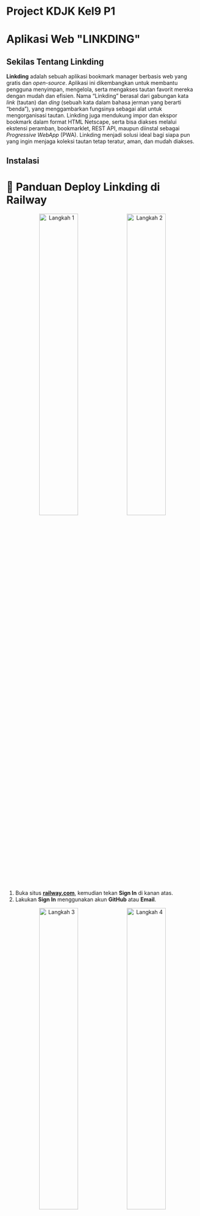 # Project KDJK Kel9 P1

# Aplikasi Web "LINKDING"

## Sekilas Tentang Linkding

**Linkding** adalah sebuah aplikasi bookmark  manager berbasis web yang gratis dan *open-source*. Aplikasi ini dikembangkan untuk membantu pengguna menyimpan, mengelola, serta mengakses tautan favorit mereka dengan mudah dan efisien. Nama “Linkding” berasal dari gabungan kata *link* (tautan) dan *ding* (sebuah kata dalam bahasa jerman yang berarti “benda”), yang menggambarkan fungsinya sebagai alat untuk mengorganisasi tautan. Linkding juga mendukung impor dan ekspor bookmark dalam format HTML Netscape, serta bisa diakses melalui ekstensi peramban, bookmarklet, REST API, maupun diinstal sebagai *Progressive WebApp* (PWA). Linkding menjadi solusi ideal bagi siapa pun yang ingin menjaga koleksi tautan tetap teratur, aman, dan mudah diakses.


## Instalasi 
# 🚀 Panduan Deploy Linkding di Railway

<p align="center">
  <img src="https://github.com/user-attachments/assets/b3558f1a-b66b-4077-85f0-88dded4af6a6" alt="Langkah 1" width="45%" />
  <img src="https://github.com/user-attachments/assets/1c555b76-f3c7-4637-857b-b35d89ee3104" alt="Langkah 2" width="45%" />
</p>


1. Buka situs [**railway.com**](https://railway.com), kemudian tekan **Sign In** di kanan atas.  
2. Lakukan **Sign In** menggunakan akun **GitHub** atau **Email**.  

<p align="center">
  <img src="https://github.com/user-attachments/assets/0432ff09-9b0b-4009-b0e4-1c1e5eb277d9" alt="Langkah 3" width="45%" />
  <img src="https://github.com/user-attachments/assets/86563b2c-eb4c-44db-b4ba-3c9d27c519fc" alt="Langkah 4" width="45%" />
</p>

3. Setelah berhasil masuk, buka **Dashboard** di kanan atas.  
4. Tekan tombol **Create New Project**.  

<p align="center">
  <img src="https://github.com/user-attachments/assets/2f4d8e08-64e2-41e1-84c7-7bccb2b664b6" alt="Langkah 5" width="45%" />
  <img src="https://github.com/user-attachments/assets/10120648-94a5-46b5-b3f6-1b0d72d0a098" alt="Langkah 6" width="45%" />
</p>

5. Pilih opsi **Docker Image**.  
6. Masukkan `sissbruecker/linkding:1.44.1-plus-alpine` sebagai sumber image Linkding.  

<p align="center">
  <img src="https://github.com/user-attachments/assets/70510fe0-6bde-48a8-a627-568642952b0b" alt="Langkah 7" width="45%" />
  <img src="https://github.com/user-attachments/assets/faa826f2-193e-494c-b995-4286e62e50eb" alt="Langkah 8" width="45%" />
</p>

7. Tunggu hingga Railway memuat **Docker image Linkding**.  

   Isi image yang diunduh terdiri dari:
   -  **Python runtime**
   -  **Kode Django Linkding**
   -  **Dependency (library Python)**
   -  **Entrypoint script** (`/entrypoint.sh`)

   Setelah selesai, Railway akan menjalankan image tersebut di dalam **container sandbox** miliknya.

8. Setelah image berhasil dimuat, buka tab **Variables**.  

<p align="center">
  <img src="https://github.com/user-attachments/assets/756851fd-bd69-4fc5-b614-7a9ec44fb369" alt="Langkah 9" width="45%" />
  <img src="https://github.com/user-attachments/assets/6948a12d-ffc8-4ee9-8236-04e6e8ee70e0" alt="Langkah 10" width="45%" />
</p>

9. Tekan tombol **Raw Editor**.
10. Masukkan environment variable berikut:  

    ```env
    PORT="9090"
    LD_BIND_ADDRESS="0.0.0.0"
    LD_PORT="$PORT"
    LD_SUPERUSER_NAME="kelompok9"
    LD_SUPERUSER_PASSWORD="987654321"
    ```
<p align="center">
  <img src="https://github.com/user-attachments/assets/28e2fc13-254d-4e80-8e01-620c78751afa" alt="Langkah 11" width="45%" />
  <img src="https://github.com/user-attachments/assets/1cde559f-a0b0-47bb-b7d2-5133f238a1b5" alt="Langkah 12" width="45%" />
</p>

11. Tekan tombol **Update Variables** (berwarna biru).
Railway membuat container baru dari image tersebut dan memasukkan semua environment variables (yang diisi di raw editor dalam env) ke dalam konteks runtime container.
Ketika container hidup,  docker image akan menjalanka entrypoint.
Dalam linkding entrypointnya berisi:
```sh
#!/bin/sh
set -e

echo "Running database migrations..."
python manage.py migrate --noinput

echo "Creating initial superuser if not exists..."
python manage.py createinitialsuperuser

echo "Collecting static files..."
python manage.py collectstatic --noinput

echo "Starting application..."
gunicorn linkding.wsgi:application --bind 0.0.0.0:${LD_PORT:-9090}
```
- `set -e` → menghentikan eksekusi jika ada perintah yang gagal.  
- `python manage.py migrate` → menjalankan migrasi database.
  Ketika migrasi dijalankan, Django membuat tabel seperti ini sebagai database internal linkding sesuai file: linkding/bookmarks/models.py
  ```python
  from django.db import models

  class Bookmark(models.Model):
    url = models.URLField()
    title = models.CharField(max_length=255)
    description = models.TextField(blank=True)
    date_added = models.DateTimeField(auto_now_add=True)
  ```
- `createinitialsuperuser` → membuat akun admin pertama secara otomatis.
  Railway akan menjalankan kode dari file: linkding/bookmarks/management/commands/create_initial_superuser.py
  ```python
  from django.contrib.auth import get_user_model
  from django.core.management.base import BaseCommand
  import os

  class Command(BaseCommand):
    def handle(self, *args, **options):
        User = get_user_model()
        username = os.getenv('LD_SUPERUSER_NAME')
        password = os.getenv('LD_SUPERUSER_PASSWORD')

        if not User.objects.filter(username=username).exists():
            User.objects.create_superuser(username=username, password=password)
            self.stdout.write(f"Superuser {username} created.")
  ```
- `collectstatic` → mengumpulkan file statis Django.
  Semua file statis (CSS, JS, gambar) dari semua app Django dikumpulkan ke folder /staticfiles.
  Contoh di kode settings.py:
  ```python
  STATIC_URL = '/static/'
  STATIC_ROOT = os.path.join(BASE_DIR, 'staticfiles')
  ```
- `gunicorn ...` → menjalankan server aplikasi Linkding.
  Setelah setup selesai, image menjalankan server produksi Gunicorn, bukan runserver bawaan Django (yang hanya untuk development).
  Kode yang dijalankan Gunicorn berasal dari linkding/wsgi.py:
```python
import os
from django.core.wsgi import get_wsgi_application

os.environ.setdefault('DJANGO_SETTINGS_MODULE', 'linkding.settings')
application = get_wsgi_application()
```
  Fungsi get_wsgi_application():
  - Membuat instance WSGI Application Django (objek Python callable).
  - Gunicorn akan memanggil objek ini setiap kali ada request HTTP masuk.
12. Setelah di-update, akan muncul notifikasi di kiri atas.
    
<p align="center">
  <img src="https://github.com/user-attachments/assets/5ee5b21d-5087-4db3-bb61-e06a2b91ea2a" alt="Langkah 13" width="45%" />
  <img src="https://github.com/user-attachments/assets/ecbbdcba-4e77-4272-80bd-06022ccf209b" alt="Langkah 14" width="45%" />
</p>

13. Tekan tombol **Deploy** pada notifikasi tersebut untuk menyimpan perubahan.  
14. Setelah proses deploy selesai, buka tab **Settings**.  

<p align="center">
  <img src="https://github.com/user-attachments/assets/fabb5e67-94df-44ac-8294-52c298a66f31" alt="Langkah 15" width="45%" />
  <img src="https://github.com/user-attachments/assets/70c94e7e-60d0-4214-a1e8-2ca01864b29b" alt="Langkah 16" width="45%" />
</p>

15. Pada bagian **Networking**, tekan tombol **Generate Domain** untuk membuat link situs.  
   Railway secara otomatis membaca variabel PORT (atau LD_PORT) dan membuat network mapping: [Public URL] → [Container IP:PORT]  
   Contoh: https://linkding-production-d3b0.up.railway.app → 172.17.0.3:9090  
   Railway menggunakan reverse proxy (seperti Nginx internal) untuk meneruskan traffic dari domain ke container Gunicorn.  
16.  **Link Hosting Linkding berhasil dideploy!**
    Saat link dibuka:
- Browser mengirimkan HTTP request ke Railway:
  ```http
  GET / HTTP/1.1
  Host: linkding-production-d3b0.up.railway.app
  ```
- Railway Proxy menerima request itu, lalu meneruskannya ke container aplikasi (port 9090).
- Gunicorn (server WSGI) menerima request dari proxy dan meneruskan ke: linkding.wsgi.application
- Django memproses request: Mengecek urls.py → menemukan bahwa URL / diarahkan ke bookmark_list().
- View Function (views.py) dijalankan: Mengambil semua data dari model Bookmark & mengirim data tersebut ke template bookmarks/bookmark_list.html.
- Template Engine membuat halaman HTML berdasarkan data bookmark.
- Response dikirim kembali ke browser → halaman utama Linkding berisi daftar bookmark muncul.

## Fitur/Penggunaan App
<img width="1475" height="551" alt="image" src="https://github.com/user-attachments/assets/e5c2328f-ca04-4030-a28e-fec01795ce01" />

### Login Page
Pada halaman ini terdapat dua input utama dan satu tombol aksi:
- Username – digunakan untuk memasukkan nama pengguna (contoh: rifat).
- Password – kolom untuk memasukkan kata sandi.
- Tombol Login – mengeksekusi proses autentikasi agar pengguna bisa masuk ke sistem.

<img width="1519" height="740" alt="image" src="https://github.com/user-attachments/assets/5599a19f-83f2-4f64-8257-20a58e409e7d" />
### Homepage
1. Bookmark

“tugassss” dan “nala” adalah dua bookmark yang berhasil ditambahkan oleh pengguna. Masing-masing bookmark memiliki tag berbeda (#2 dan #nala) untuk mengelompokkan topik.
Setiap bookmark bisa:
- View: membuka link di tab baru.
- Edit: mengubah judul, tag, atau deskripsi.
- Archive: menandai link agar tidak tampil di daftar utama.
- Remove: menghapus link dari sistem.

Ini menunjukkan bahwa fungsi CRUD (Create, Read, Update, Delete) dalam aplikasi Linkding berjalan normal.


2. Kolom pencarian (search)

“Search for words or #tags” disini pengguna bisa mengetik kata kunci atau tag seperti “tugas” atau “#2” untuk memfilter bookmark tertentu. Fitur ini membantu pengguna menemukan link dengan cepat tanpa harus scroll panjang.


4. Tags (kanan bawah)

Terdapat dua tag aktif:
- 2
- Nala

Tag ini muncul otomatis dari setiap bookmark yang dibuat. Klik salah satu tag (misalnya “2”), maka aplikasi hanya menampilkan bookmark dengan tag tersebut. Fungsi tag ini mirip seperti “kategori” di aplikasi pencatat atau bookmark online lainnya seperti Pocket atau Raindrop.


5. Bundles (kanan atas)

Di sini muncul satu bundle bernama “nala”.
Bundle digunakan untuk mengelompokkan beberapa tag menjadi satu grup besar. Contohnya, bundle “Kuliah” bisa berisi tag #tugas, #referensi, dan #deadline. Ini memudahkan pengguna untuk mengelola banyak tag sekaligus.


4. Navigasi dan antarmuka

Di bawah daftar bookmark ada navigasi: “Previous | 1 | Next”
Menandakan bahwa aplikasi sudah siap menampilkan bookmark dalam jumlah banyak dengan sistem pagination (halaman 1, 2, dst). Tombol di bagian atas:
- Add Bookmark: untuk menambah data baru.
- Settings: mengatur preferensi aplikasi (seperti API key, tampilan, dan backup data).
- Logout: keluar dari akun pengguna.

<img width="1456" height="844" alt="image" src="https://github.com/user-attachments/assets/9e3c3018-105b-4077-9c89-badd311e7529" />
<img width="1038" height="235" alt="image" src="https://github.com/user-attachments/assets/03f9e630-0f42-4348-a5b1-fb592a511545" />

### Add bookmark

Halaman ini digunakan untuk menyimpan link atau tautan penting agar mudah diakses kembali di kemudian hari.
Fungsinya mirip seperti “Save” atau “Bookmark” di browser, tetapi Linkding menyimpannya dalam satu sistem terorganisir, bisa diberi tag, deskripsi, dan status baca (read/unread).

1. URL

Kolom ini untuk menuliskan alamat situs web yang ingin disimpan. Setelah disimpan, Linkding akan menampilkan tautan tersebut di daftar bookmark.


2. Tags

Berfungsi memberi kategori atau label pada setiap bookmark. Tag membantu pengguna mengelompokkan dan mencari link dengan cepat. Ditulis tanpa tanda pagar (#), lalu cukup pisahkan dengan spasi.

Contoh: kuliah referensi kdjk

Maka Linkding akan otomatis membuat tag kuliah, referensi, dan kdjk.


3. Title

Judul dari link yang disimpan. Bisa otomatis diambil dari situs, atau diketik manual. Judul memudahkan identifikasi isi link tanpa harus membukanya.


4. Description

Tempat untuk menuliskan penjelasan singkat tentang isi link atau alasan menyimpannya.


5. Notes (opsional)

Dapat digunakan untuk menambahkan catatan pribadi seperti ringkasan atau ide penting dari link tersebut.


6. Mark as Unread

Jika dicentang, link akan ditandai sebagai belum dibaca (unread). Linkding menyediakan filter agar pengguna bisa menampilkan hanya link yang belum dibaca.


7. Tombol Save & Cancel
- Save → Menyimpan link ke dalam sistem Linkding.
- Cancel → Membatalkan proses penyimpanan dan kembali ke halaman sebelumnya.

<img width="273" height="268" alt="image" src="https://github.com/user-attachments/assets/80e58afa-9d67-432f-96b3-19914874e711" />

### Menu bookmarks
berfungsi untuk mengelola dan memfilter tautan (link) yang sudah disimpan oleh pengguna.

1. Active

Menampilkan semua bookmark yang masih aktif atau belum diarsipkan. Ini adalah tampilan utama yang biasa digunakan untuk melihat semua link yang masih relevan.

Contoh penggunaan:
pengguna baru saja menyimpan artikel penting untuk tugas kuliah, dan ingin melihatnya lagi di daftar utama.


2. Archived

Berisi bookmark yang sudah disimpan tetapi tidak lagi dibutuhkan secara aktif. Cocok untuk menjaga tampilan utama tetap rapi tanpa menghapus link lama. Bookmark yang diarsipkan masih bisa dikembalikan ke status aktif jika dibutuhkan.

Contoh penggunaan:
Artikel yang sudah selesai dibaca atau digunakan dalam proyek, tetapi tetap ingin disimpan sebagai referensi.


3. Unread

Menampilkan bookmark yang sudah disimpan namun belum dibaca atau dibuka oleh pengguna. Fitur ini memudahkan pengguna untuk menyortir link yang perlu ditinjau nanti.

Contoh penggunaan:
Pengguna menandai beberapa artikel riset dengan “Mark as unread” supaya mudah ditemukan untuk dibaca nanti.


4. Untagged

Menampilkan semua bookmark yang belum memiliki tag (belum dikategorikan). Berguna untuk melakukan pengelolaan ulang agar semua link punya kategori/tag yang sesuai.

Contoh penggunaan:
Setelah menyimpan banyak link cepat-cepat, pengguna bisa buka menu ini untuk menambahkan tag pada yang belum dikategorikan.

## Pembahasan
Linkding adalah sebuah aplikasi web yang bersifat open-source, dirancang untuk mengelola dan menyimpan tautan atau bookmark. Fungsinya serupa dengan layanan seperti "Pocket" atau "Raindrop. io", tetapi Linkding memungkinkan pengguna untuk dipasang di server mereka sendiri atau di lingkungan seperti Docker dan Railway. Aplikasi ini memberikan kemampuan kepada penggunanya untuk dengan cepat dan efisien menyimpan, memberi tag, mencari, dan mengatur koleksi tautan dari berbagai sumber. Selanjutnya, Linkding memiliki antarmuka yang sederhana dan ringan, menjadikannya pilihan tepat untuk individu maupun tim kecil yang ingin mengarsipkan referensi secara online.

Saya percaya bahwa Linkding adalah solusi yang cocok bagi pengguna yang ingin melakukan pengelolaan bookmark secara mandiri tanpa tergantung pada layanan berbayar. Aplikasi ini menciptakan keseimbangan antara kesederhanaan tampilan, kecepatan, dan fitur-fitur esensial yang diperlukan pengguna sehari-hari, seperti penandaan, pencarian cepat, serta ekstensi browser untuk menambah tautan secara langsung. Selain itu, dengan sifat open-source nya, aplikasi ini dapat dengan mudah disesuaikan dan dimodifikasi sesuai kebutuhan pengguna. Namun, pengguna yang kurang berpengalaman mungkin menemukan bahwa instalasi awal bisa menjadi agak rumit karena perlu konfigurasi Docker, database, atau variabel lingkungan.

### Kelebihan Linkding

1. **Open-source dan gratis** – Linkding dapat dimanfaatkan tanpa pembayaran lisensi serta disesuaikan berdasarkan kebutuhan pengguna.
2. **Ringan dan responsif** – Tampilan Linkding yang sederhana membuat kinerjanya optimal bahkan pada server yang kecil.
3. **Mendukung tagging dan pencarian cepat** – Linkding mempermudah dalam mengelompokkan dan mencari bookmark.
4. **Dapat di-hosting sendiri (self-hosted)** – Linkding dapat dihosting oleh masing-masing user sehingga memiliki kontrol penuh atas data tanpa menghadapi risiko privasi dari pihak ketiga.
5. **Ekstensi browser & API** – Linkding mendukung penambahan bookmark secara langsung dari Chrome, Firefox, atau melalui API.
6. **Mendukung multi-user** – Linkding dapat diakses secara bersamaan di satu server dengan akun yang berbeda.
   
### Kekurangan Linkding

1. **Proses instalasi cukup rumit** – Proses penginstalan Linkding memerlukan pengetahuan dasar mengenai Docker dan Konfigurasi environment.
2. **Tampilan antarmuka sangat sederhana** –  Walaupun ringan, Desain Linkding kurang menarik bagi sebagian user.
3. **Tidak dilengkapi dengan fitur pencadangan otomatis berbasis cloud** – Pengguna Linkding diwajibkan untuk melakukan pencadangan secara manual.
4. **Fitur kolaborasi terbatas** – Dalam Linkding tidak terdapat sistem berbagi bookmark secara real-time antara pengguna seperti yang ada dalam aplikasi berbasis cloud.
5. **Kurang adanya integrasi sosial** – Linkding tidak seperti Pocket atau Raindrop. io yang menyediakan opsi untuk berbagi dengan komunitas.

### Perbandingan Linkding dengan Aplikasi Web Sejenis

#### 1. **Linkding vs Shaarli**

| Aspek                         | Linkding                                                         | Shaarli                                                                 
| ----------------------------- | ---------------------------------------------------------------- | ----------------------------------------------------------------------- 
| **Hosting**                   | Self-hosted berbasis Docker, bisa dijalankan di Railway atau VPS | Self-hosted, sangat ringan dan bisa dijalankan langsung di server kecil 
| **Bahasa Pemrograman**        | Python (Django)                                                  | PHP (tanpa framework besar)                                             
| **Kustomisasi**               | Dapat dimodifikasi, memiliki API dan dukungan ekstensi           | Sangat mudah diubah karena struktur kode sederhana                      
| **Kinerja**                   | Stabil, tapi butuh resource sedikit lebih tinggi                 | Sangat cepat dan ringan, cocok untuk server kecil                       
| **Antarmuka (UI)**            | Minimalis dan modern                                             | Sangat sederhana, fokus pada fungsi dasar                               
| **Fitur utama**               | Tagging, pencarian cepat, impor/ekspor bookmark, API             | Simpan dan kelola tautan pribadi dengan cepat                           
| **Fitur kolaborasi**          | Terbatas (satu pengguna utama)                                   | Tidak mendukung multi-user secara default                               
| **Dukungan ekstensi browser** | Ya, tersedia untuk Chrome & Firefox                              | Ya, tapi sangat dasar (manual save via bookmarklet)                     

Kesimpulan : Shaarli unggul dalam kecepatan dan kesederhanaan, sangat cocok untuk pengguna yang ingin bookmark pribadi tanpa ribet. Namun, Linkding menawarkan pengalaman yang lebih modern dengan fitur tambahan seperti tagging, API, dan antarmuka yang lebih rapi.

#### 2. **Linkding vs Linkwarden**

| Aspek                      | Linkding                                | Linkwarden                                                 |
| -------------------------- | --------------------------------------- | ---------------------------------------------------------- |
| **Hosting**                | Self-hosted, bisa dijalankan via Docker | Self-hosted berbasis Node.js + MongoDB                     |
| **Bahasa Pemrograman**     | Python (Django)                         | TypeScript / Next.js                                       |
| **Kustomisasi**            | Cukup fleksibel, open-source            | Sangat fleksibel, open-source dan modular                  |
| **Antarmuka (UI)**         | Sederhana dan minimalis                 | Lebih modern dan interaktif dengan tampilan bergaya Notion |
| **Fitur kolaborasi**       | Terbatas (single user)                  | Ada fitur multi-user dan kolaboratif                       |
| **Fitur tambahan**         | Tagging, impor/ekspor, API sederhana    | Simpan snapshot halaman (HTML, PDF, screenshot), anotasi   |
| **Kinerja**                | Ringan, cepat pada deployment kecil     | Lebih berat karena fitur arsip dan visualisasi konten      |
| **Privasi & kontrol data** | Penuh (karena self-hosted)              | Penuh (juga self-hosted)                                   |
| **Kemudahan setup**        | Mudah dengan Docker                     | Setup lebih kompleks (butuh konfigurasi database dan env)  |

Kesimpulan:
Linkwarden unggul dalam fitur kolaboratif dan kemampuan arsip halaman (menyimpan konten, bukan hanya link). Namun, Linkding lebih ringan dan mudah dijalankan, cocok bagi pengguna yang menginginkan bookmark manager pribadi tanpa kompleksitas tambahan.

## Kesimpulan
Proyek ini berhasil mendemonstrasikan bagaimana aplikasi Linkding dapat di-deploy dan dijalankan melalui platform Railway sebagai solusi manajemen bookmark berbasis web yang ringan, cepat, dan mudah digunakan. Linkding menghadirkan keseimbangan antara kesederhanaan dan fungsionalitas, dengan kemampuan untuk menyimpan, menandai (tagging), dan mencari tautan secara efisien. Selama proses implementasi, terbukti bahwa Linkding dapat berjalan dengan baik meskipun tanpa konfigurasi database kompleks, menjadikannya cocok untuk kebutuhan personal maupun kelompok kecil. Aplikasi ini juga menunjukkan keunggulan dalam hal kontrol data pribadi, karena pengguna dapat melakukan self-hosting dan sepenuhnya memiliki kendali atas datanya sendiri.

Dari sisi perbandingan, hasil analisis menunjukkan bahwa:
1. Dibandingkan dengan Shaarli, Linkding lebih modern dan kaya fitur meskipun sedikit lebih berat.
2. Dibandingkan dengan Linkwarden, Linkding lebih ringan dan mudah di-deploy, walaupun tidak sekompleks Linkwarden yang memiliki fitur kolaboratif dan arsip halaman.

Secara keseluruhan, Linkding merupakan pilihan ideal bagi pengguna yang ingin memiliki sistem manajemen bookmark mandiri, aman, dan efisien tanpa ketergantungan pada layanan pihak ketiga. Walaupun memiliki keterbatasan pada sisi tampilan dan kolaborasi, Linkding menawarkan fondasi kuat untuk pengelolaan tautan berbasis privasi dan fleksibilitas penuh dalam pengembangan.

## Referensi
https://hub.docker.com/r/sissbruecker/linkding

https://linkwarden.app/

https://github.com/shaarli/Shaarli

https://linkding.link/

